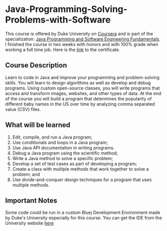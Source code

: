 # Java-Programming-Solving-Problems-with-Software
This course is offered by Duke University on [Coursera](https://www.coursera.org/learn/java-programming) and is part of the specialization: [Java Programming and Software Engineering Fundamentals](https://www.coursera.org/specializations/java-programming).<br> 
I finished the course in two weeks with honors and with 100% grade when working a full time job. Here is the [link](https://www.coursera.org/account/accomplishments/records/ATR2E3VKPUSH) to the certificate.
## Course Description
Learn to code in Java and improve your programming and problem-solving skills. You will learn to design algorithms as well as develop and debug programs. Using custom open-source classes, you will write programs that access and transform images, websites, and other types of data. At the end of the course you will build a program that determines the popularity of different baby names in the US over time by analyzing comma separated value (CSV) files. 
## What will be learned
1. Edit, compile, and run a Java program;
2. Use conditionals and loops in a Java program;
3. Use Java API documentation in writing programs. 
4. Debug a Java program using the scientific method;
5. Write a Java method to solve a specific problem;
6. Develop a set of test cases as part of developing a program;
7. Create a class with multiple methods that work together to solve a problem; and
8. Use divide-and-conquer design techniques for a program that uses multiple methods.
## Important Notes
Some code could be run in a custom Bluej Development Environment made by Duke's University especially for this course. You can get the IDE from the University website [here](http://www.dukelearntoprogram.com/downloads/bluej.php?course=2)
